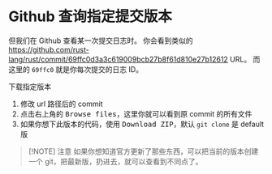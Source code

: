 # Github 查询指定提交版本

但我们在 Github 查看某一次提交日志时。
你会看到类似的 <https://github.com/rust-lang/rust/commit/69ffc0d3a3c619009bcb27b8f61d810e27b12612> URL。
而这里的 `69ffc0` 就是你每次提交的日志 ID。

下载指定版本

1. 修改 url 路径后的 commit
2. 点击右上角的 <kbd>Browse files</kbd>，这里你就可以看到原 commit 的所有文件
3. 如果你想下此版本的代码，使用 <kbd>Download ZIP</kbd>，默认 `git clone` 是 default 版

> [!NOTE] 注意
> 如果你想知道官方更新了那些东西，可以把当前的版本创建一个 git，把最新版，扔进去，就可以查看到不同点了。
